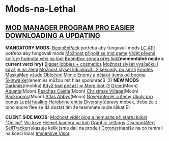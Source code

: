 # Mods-na-Lethal
## [MOD MANAGER PROGRAM PRO EASIER DOWNLOADING A UPDATING](<https://thunderstore.io/package/ebkr/r2modman/>)

**MANDATORY MODS:**
[BepInExPack](<https://thunderstore.io/c/lethal-company/p/BepInEx/BepInExPack/>) potřeba aby fungovali mods
[LC API](<https://thunderstore.io/c/lethal-company/p/2018/LC_API/>) potřeba aby fungovali mods
[Možnost připojit se mid game](<https://thunderstore.io/c/lethal-company/p/anormaltwig/LateCompany/>)
[Vidět přesně kolik je hodnota věcí na lodi](<https://thunderstore.io/c/lethal-company/p/tinyhoot/ShipLoot/>)
[BoomBox songa přes link](<https://thunderstore.io/c/lethal-company/p/KoderTeh/Boombox_Controller/>)**(momentálně nejde s current verzí hry)**
[Bigger lobbies + cosmetics](<https://thunderstore.io/c/lethal-company/p/notnotnotswipez/MoreCompany/>)
[Možnost slyšet vysílačku i když je na zemi](<https://thunderstore.io/c/lethal-company/p/Suskitech/AlwaysHearActiveWalkies/>)
[Možnost slyšet lidi mluvit i 2 sekundy po smrti](<https://thunderstore.io/c/lethal-company/p/egeadam/MoreScreams/>)
[Emotes](<https://thunderstore.io/c/lethal-company/p/Sligili/More_Emotes/>)
[MaskaMan všude](<https://thunderstore.io/c/lethal-company/p/HomelessGinger/MaskedEnemyOverhaul/>)
[Oblečení](<https://thunderstore.io/c/lethal-company/p/404_Dom/Doms_Basic_Suit_Colors>)
[Mimic](<https://thunderstore.io/c/lethal-company/p/x753/Mimics/>)
[Enemy a nějaký items od booma](<https://thunderstore.io/c/lethal-company/p/Evaisa/LethalThings/>)
[Skinwalker](<https://thunderstore.io/c/lethal-company/p/RugbugRedfern/Skinwalkers/>)(enemies můžou mít hlas spoluhráčů :3)
**NEW MODS**
[Darkmist](<https://thunderstore.io/c/lethal-company/p/Frack9/DarkMist/>)(mobka)
[Když bad počaší => More loot :3](<https://thunderstore.io/c/lethal-company/p/Blorb/WeatherMultipliers/>)
[Orion](<https://thunderstore.io/c/lethal-company/p/sfDesat/Orion/>)(Moon)
[Aquatis](<https://thunderstore.io/c/lethal-company/p/sfDesat/Aquatis/>)(Moon)
[Peaches Castle](<https://thunderstore.io/c/lethal-company/p/TeamBridget/Peaches_Castle/>)(Moon)
[Christmas Village](<https://thunderstore.io/c/lethal-company/p/HolographicWings/ChristmasVillage_Legacy/>)(Moon)
[Backrooms](<https://thunderstore.io/c/lethal-company/p/Backrooms/Backrooms/>)(Moon)
[Atlas Abbys](<https://thunderstore.io/c/lethal-company/p/Zingar/Atlas_Abyss/>)(Moon)
[Novej interiér a itemy](<https://thunderstore.io/c/lethal-company/p/scoopy/Scoopys_Variety_Mod/>)
[Úkoly pro bonus](<https://thunderstore.io/c/lethal-company/p/amnsoft/EmployeeAssignments/>)
[Lepší healing](<https://thunderstore.io/c/lethal-company/p/Hotoni/TZPReworkedHealing/>)
[Herobrine entita](<https://thunderstore.io/c/lethal-company/p/Kittenji/Herobrine/>)
[Diversity](<https://thunderstore.io/c/lethal-company/p/IntegrityChaos/Diversity/>)(úpravy mobek, třeba že z toho snore flee se dá dostat tím že teammate bude klikat E)

**CLIENT SIDE MODS:**
[Možnost vidět ping a nemusíte při startu klikat "Online"](<https://thunderstore.io/c/lethal-company/p/alexanderjoe/LC_Symphony/>)
[Víc krve](<https://thunderstore.io/c/lethal-company/p/FlipMods/MoreBlood/>)
[Helmet kamera na lodi](<https://thunderstore.io/c/lethal-company/p/RickArg/Helmet_Cameras/>)
[Graphic settings](<https://thunderstore.io/c/lethal-company/p/Sligili/HDLethalCompany/>)
[DiscountAlert](<https://thunderstore.io/c/lethal-company/p/akechii/DiscountAlert/>)
[SellTracker](<https://thunderstore.io/c/lethal-company/p/NutNutty/SellTracker/>)(ukazuje kolik jsme dali na prodej)
[Coroner](<https://thunderstore.io/c/lethal-company/p/EliteMasterEric/Coroner/>)(napíše na co remreli na konci kola)
[Immersive Visor](<https://thunderstore.io/c/lethal-company/p/Woecust/Immersive_Visor/>)

